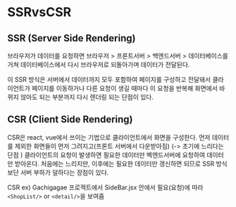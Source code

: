 # SSRvsCSR

## SSR (Server Side Rendering)

브라우저가 데이터를 요청하면 브라우저 > 프론트서버 > 백엔드서버 > 데이터베이스를 거쳐 데이터베이스에서 다시 브라우저로 되돌아가며 데이터가 전달된다.

이 SSR 방식은 서버에서 데이터까지 모두 포함하여 페이지를 구성하고 전달돼서
클라이언트가 페이지를 이동하거나 다른 요청이 생길 때마다 이 요청을 반복해 화면에서 바뀌지 않아도 되는 부분까지 다시 렌더링 되는 단점이 있다.

## CSR (Client Side Rendering)

CSR은 react, vue에서 쓰이는 기법으로 클라이언트에서 화면을 구성한다.
먼저 데이터를 제외한 화면들이 먼저 그려지고(프론트 서버에서 다운받아짐) (-> 초기에 느리다는 단점 ) 클라이언트의 요청이 발생하면 필요한 데이터만 벡엔드서버에 요청하여 데이터만 받아온다.
처음에는 느리지만, 이후에는 필요한 데이터만 갱신하면 되므로 SSR 방식보단 서버 부하가 덜하다는 장점이 있다.

CSR ex) Gachigagae 프로젝트에서 SideBar.jsx 안에서 필요(요청)에 따라 `<ShopList/>` or `<detail/>`을 보여줌
